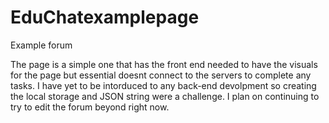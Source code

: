 # EduChatexamplepage
Example forum
 
 
 The page is a simple one that has the front end needed to have the visuals for the page but essential doesnt connect to the servers to complete any tasks. I have yet to be intorduced to any back-end devolpment so creating the local storage and JSON string were a challenge. I plan on continuing to try to edit the forum beyond right now. 

